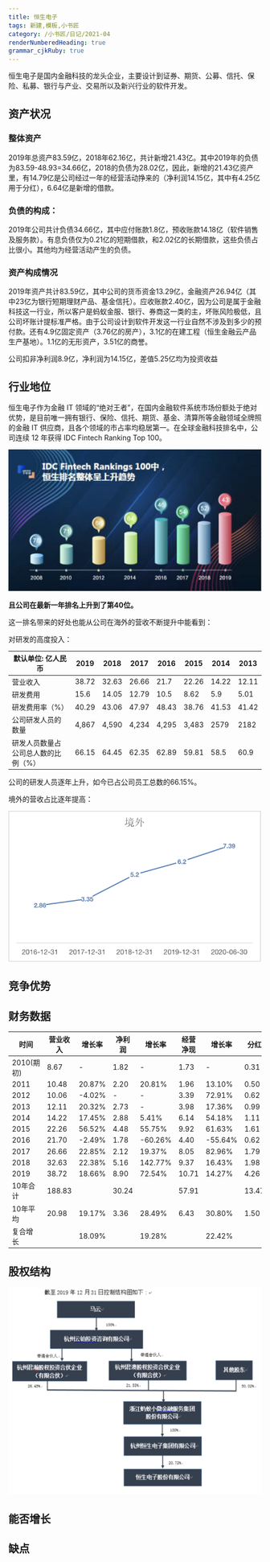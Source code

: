 ```yaml
---
title: 恒生电子 
tags: 新建,模板,小书匠
category: /小书匠/日记/2021-04
renderNumberedHeading: true
grammar_cjkRuby: true
---
```


恒生电子是国内金融科技的龙头企业，主要设计到证券、期货、公募、信托、保险、私募、银行与产业、交易所以及新兴行业的软件开发。

##  资产状况

###  整体资产
  2019年总资产83.59亿，2018年62.16亿，共计新增21.43亿。其中2019年的负债为83.59-48.93=34.66亿，2018的负债为28.02亿，因此，新增的21.43亿资产里，有14.79亿是公司经过一年的经营活动挣来的（净利润14.15亿，其中有4.25亿用于分红），6.64亿是新增的借款。

###  负债的构成：
2019年公司共计负债34.66亿，其中应付账款1.8亿，预收账款14.18亿（软件销售及服务款）。有息负债仅为0.21亿的短期借款，和2.02亿的长期借款，这些负债占比很小。其他均为经营活动产生的负债。  

###  资产构成情况
2019年资产共计83.59亿，其中公司的货币资金13.29亿，金融资产26.94亿（其中23亿为银行短期理财产品、基金信托）。应收账款2.40亿，因为公司是属于金融科技这一行业，所以客户是蚂蚁金服、银行、券商这一类的主，坏账风险极低，且公司坏账计提标准严格。由于公司设计到软件开发这一行业自然不涉及到多少的预付款。还有4.9亿固定资产（3.76亿的房产），3.1亿的在建工程（恒生金融云产品生产基地）。1.1亿的无形资产，3.51亿的商誉。

公司扣非净利润8.9亿，净利润为14.15亿，差值5.25亿均为投资收益

## 行业地位

恒生电子作为金融 IT 领域的“绝对王者”，在国内金融软件系统市场份额处于绝对优势，是目前唯一拥有银行、保险、信托、期货、基金、清算所等金融领域全牌照的金融 IT 供应商，且各个领域的市占率均稳居第一。在全球金融科技排名中，公司连续 12 年获得 IDC Fintech Ranking Top 100。

![IDC Fintech Ranking](./images/1618214513435.png)

**且公司在最新一年排名上升到了第40位。**

这一排名带来的好处也能从公司在海外的营收不断提升中能看到：


对研发的高度投入：

| 默认单位: 亿人民币         | 2019  | 2018  | 2017  | 2016  | 2015  | 2014  | 2013  |
|--------------------|-------|-------|-------|-------|-------|-------|-------|
| 营业收入               | 38.72 | 32.63 | 26.66 | 21.7  | 22.26 | 14.22 | 12.11 |
| 研发费用               | 15.6  | 14.05 | 12.79 | 10.5  | 8.62  | 5.9   | 5.01  |
| 研发费用率（%）              | 40.29 | 43.06 | 47.97 | 48.43 | 38.76 | 41.53 | 41.42 |
| 公司研发人员的数量          | 4,867 | 4,590 | 4,234 | 4,295 | 3,483 | 2579  | 2182  |
| 研发人员数量占公司总人数的比例（%） | 66.15 | 64.45 | 62.35 | 62.89 | 59.81 | 58.5  | 60.9  |


公司的研发人员逐年上升，如今已占公司员工总数的66.15%。

境外的营收占比逐年提高：

![恒生电子境外趋线](./images/1618220811104.png)

## 竞争优势

## 财务数据

| 时间       | 营业收入   | 增长率    | 净利润   | 增长率     | 经营净现  | 增长率     | 分红    | 分红率       | 市值     | 增长率     | 净资产   | 增长率    | 毛利率    | 净利率    | ROE    | PE     | PB    |
|----------|--------|--------|-------|---------|-------|---------|-------|-----------|--------|---------|-------|--------|--------|--------|--------|--------|-------|
| 2010(期初) | 8.67   | -      | 1.82  | -       | 1.73  | -       | 0.31  | 17.13%    | 126.31 | -       | 9.91  | -      | 75.30% | 25.56% | 24.34% | 62.31  | 14.36 |
| 2011     | 10.48  | 20.87% | 2.20  | 20.81%  | 1.96  | 13.10%  | 0.50  | 22.69%    | 76.35  | -39.56% | 12.18 | 22.93% | 79.61% | 25.00% | 23.04% | 37.31  | 7.29  |
| 2012     | 10.06  | -4.02% | -     | -       | 3.39  | 72.91%  | 0.62  | Infinity% | 69.92  | -8.42%  | 13.36 | 9.71%  | 79.06% | 21.10% | -      | 29.88  | 5.55  |
| 2013     | 12.11  | 20.32% | 2.73  | -       | 3.98  | 17.36%  | 0.99  | 36.24%    | 128.87 | 84.31%  | 16.50 | 23.48% | 81.84% | 28.09% | 21.73% | 55.45  | 8.90  |
| 2014     | 14.22  | 17.45% | 2.88  | 5.41%   | 6.14  | 54.18%  | 1.11  | 38.68%    | 338.31 | 162.51% | 19.16 | 16.12% | 93.68% | 24.97% | 20.32% | 132.06 | 20.27 |
| 2015     | 22.26  | 56.52% | 4.48  | 55.75%  | 9.92  | 61.63%  | 1.61  | 35.87%    | 376.68 | 11.34%  | 24.32 | 26.93% | 92.69% | 20.17% | 20.98% | 91.15  | 18.06 |
| 2016     | 21.70  | -2.49% | 1.78  | -60.26% | 4.40  | -55.64% | 0.62  | 34.71%    | 291.23 | -22.68% | 24.01 | -1.28% | 95.42% | -2.41% | 0.77%  | 71.21  | 11.87 |
| 2017     | 26.66  | 22.85% | 2.12  | 19.37%  | 8.05  | 82.96%  | 1.79  | 84.34%    | 286.66 | -1.57%  | 30.73 | 27.99% | 96.63% | 16.25% | 17.54% | 157.96 | 11.69 |
| 2018     | 32.63  | 22.38% | 5.16  | 142.77% | 9.37  | 16.43%  | 1.98  | 38.33%    | 321.14 | 12.03%  | 31.82 | 3.53%  | 97.11% | 20.79% | 19.83% | 116.89 | 11.35 |
| 2019     | 38.72  | 18.66% | 8.90  | 72.54%  | 10.71 | 14.27%  | 4.26  | 47.83%    | 624.29 | 94.40%  | 44.79 | 40.78% | 96.78% | 36.56% | 37.16% | 104.09 | 18.07 |
| 10年合计    | 188.83 |        | 30.24 |         | 57.91 |         | 13.47 |           |        |         |       |        |        |        |        |        |       |
| 10年平均    | 20.98  | 19.17% | 3.36  | 28.49%  | 6.43  | 30.80%  | 1.50  | Infinity% | 279.27 | 32.48%  | 24.10 | 18.91% | 90.31% | 21.17% | 17.93% | 88.44  | 12.56 |
| 复合增长     |        | 18.09% |       | 19.28%  |       | 22.42%  |       | 33.70%    |        | 19.43%  |       | 18.25% |


## 股权结构
![恒生电子2019年股权结构](./images/1618221619977.png)





## 能否增长


## 缺点


